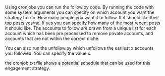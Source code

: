 Using cronjobs you can run the follow.py code. By running the code with some system 
arguments you can specify on which account you want the strategy to run. How many people you want it to follow.
If it should like their top posts yes/no. If yes you can specify how many of the most recent posts it should like. 
The accounts to follow are drawn from a unique list for each account which has been pre processed to remove private accounts, 
and accounts that are not within the correct niche. 

You can also run the unfollow.py which unfollows the earliest x accounts you followed. You can specify the value x. 

the cronjob.txt file shows a potential schedule that can be used for this engagement strategy. 
